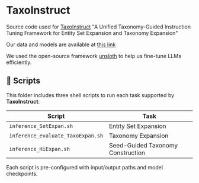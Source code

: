 # TaxoInstruct

Source code used for [TaxoInstruct](https://arxiv.org/abs/2402.13405) "A Unified Taxonomy-Guided Instruction Tuning Framework for Entity Set Expansion and Taxonomy Expansion"

Our data and models are available at [this link](https://drive.google.com/drive/folders/1uzvK0jppBEni9B7Hy5OhZLQ9McbQym32?usp=drive_link)

We used the open-source framework [unsloth](https://github.com/unslothai/unsloth) to help us fine-tune LLMs efficiently. 

## 🚀 Scripts

This folder includes three shell scripts to run each task supported by **TaxoInstruct**:

| Script                          | Task                           
|--------------------------------|--------------------------------|
| `inference_SetExpan.sh`        | Entity Set Expansion           | 
| `inference_evaluate_TaxoExpan.sh` | Taxonomy Expansion           | 
| `inference_HiExpan.sh`         | Seed-Guided Taxonomy Construction | 

Each script is pre-configured with input/output paths and model checkpoints.

